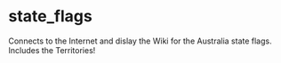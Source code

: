 # state_flags
Connects to the Internet and dislay the Wiki for the Australia state flags.
Includes the Territories!
